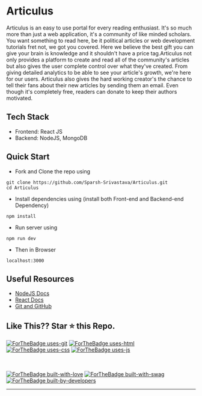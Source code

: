 <!-- ### `npm run dev`

Go to API dir and run the above code.<br />

Use Concurrently for running React in Front-end and Node in Back-end.
Runs the app in the development mode.<br />

Open [http://localhost:3000](http://localhost:3000) to view Front-end in the browser.<br/>
Open [http://localhost:5000](http://localhost:5000) to view Back-end in the browser.

The page will reload if you make edits.<br />
You will also see any lint errors in the console. -->

# Articulus

Articulus is an easy to use portal for every reading enthusiast. It's so much more than just a web application, it's a community of like minded scholars. You want something to read here, be it political articles or web development tutorials fret not, we got you covered. Here we believe the best gift you can give your brain is knowledge and it shouldn't have a price tag.Articulus not only provides a platform to create and read all of the community's articles but also gives the user complete control over what they've created. From giving detailed analytics to be able to see your article's growth, we're here for our users. Articulus also gives the hard working creator's the chance to tell their fans about their new articles by sending them an email. Even though it's completely free, readers can donate to keep their authors motivated.

## Tech Stack

- Frontend: React JS
- Backend: NodeJS, MongoDB

## Quick Start

- Fork and Clone the repo using

```
git clone https://github.com/Sparsh-Srivastava/Articulus.git
cd Articulus
```

- Install dependencies using (install both Front-end and Backend-end Dependency)

```
npm install
```

- Run server using

```
npm run dev
```

- Then in Browser

```
localhost:3000
```

## Useful Resources

- [NodeJS Docs](https://nodejs.org/docs/latest-v12.x/api/)
- [React Docs](https://reactjs.org/docs/getting-started.html)
- [Git and GitHub](https://www.digitalocean.com/community/tutorials/how-to-use-git-a-reference-guide)

## Like This?? Star ⭐ this Repo.

[![ForTheBadge uses-git](http://ForTheBadge.com/images/badges/uses-git.svg)](https://github.com/Sparsh-Srivastava/Articulus)
[![ForTheBadge uses-html](http://ForTheBadge.com/images/badges/uses-html.svg)](https://github.com/Sparsh-Srivastava/Articulus)
[![ForTheBadge uses-css](http://ForTheBadge.com/images/badges/uses-css.svg)](https://github.com/Sparsh-Srivastava/Articulus)
[![ForTheBadge uses-js](http://ForTheBadge.com/images/badges/uses-js.svg)](https://github.com/Sparsh-Srivastava/Articulus)

<br><br>
[![ForTheBadge built-with-love](http://ForTheBadge.com/images/badges/built-with-love.svg)](https://github.com/Sparsh-Srivastava/Articulus)
[![ForTheBadge built-with-swag](http://ForTheBadge.com/images/badges/built-with-swag.svg)](https://github.com/Sparsh-Srivastava/Articulus)
[![ForTheBadge built-by-developers](http://ForTheBadge.com/images/badges/built-by-developers.svg)](https://github.com/Sparsh-Srivastava/Articulus)

---
